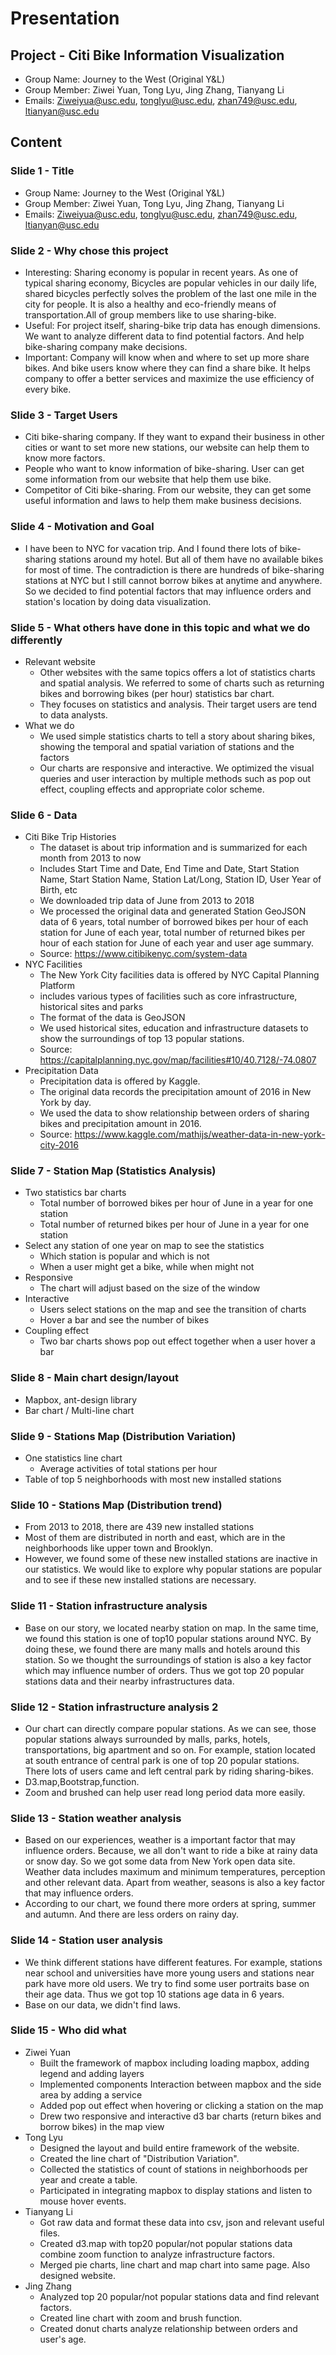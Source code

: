# Presentation

## Project - Citi Bike Information Visualization

- Group Name: Journey to the West (Original Y&L)
- Group Member: Ziwei Yuan, Tong Lyu, Jing Zhang, Tianyang Li
- Emails: Ziweiyua@usc.edu, tonglyu@usc.edu, zhan749@usc.edu, ltianyan@usc.edu

## Content

### Slide 1 - Title
- Group Name: Journey to the West (Original Y&L)
- Group Member: Ziwei Yuan, Tong Lyu, Jing Zhang, Tianyang Li
- Emails: Ziweiyua@usc.edu, tonglyu@usc.edu, zhan749@usc.edu, ltianyan@usc.edu

### Slide 2 - Why chose this project

- Interesting: Sharing economy is popular in recent years. As one of typical sharing economy, Bicycles are popular vehicles in our daily life, shared bicycles perfectly solves the problem of the last one mile in the city for people. It is also a healthy and eco-friendly means of transportation.All of group members like to use sharing-bike.
- Useful: For project itself, sharing-bike trip data has enough dimensions. We want to analyze different data to find potential factors. And help bike-sharing company make decisions.
- Important: Company will know when and where to set up more share bikes. And bike users know where they can find a share bike. It helps company to offer a better services and maximize the use efficiency of every bike.
### Slide 3 - Target Users

-  Citi bike-sharing company. If they want to expand their business in other cities or want to set more new stations, our website can help them to know more factors.
-  People who want to know information of bike-sharing. User can get some information from our website that help them use bike.
-  Competitor of Citi bike-sharing. From our website, they can get some useful information and laws to help them make business decisions.

### Slide 4 - Motivation and Goal

- I have been to NYC for vacation trip. And I found there lots of bike-sharing stations around my hotel. But all of them have no available bikes for most of time. The contradiction is there are hundreds of bike-sharing stations at NYC but I still cannot borrow bikes at anytime and anywhere. So we decided to find  potential factors that may influence orders and station's location by doing data visualization.

### Slide 5 - What others have done in this topic and what we do differently
- Relevant website
    - Other websites with the same topics offers a lot of statistics charts and spatial analysis. We referred to some of charts such as returning bikes and borrowing bikes (per hour) statistics bar chart.
    - They focuses on statistics and analysis. Their target users are tend to data analysts.
- What we do
    - We used simple statistics charts to tell a story about sharing bikes, showing the temporal and spatial variation of stations and the factors
    - Our charts are responsive and interactive. We optimized the visual queries and user interaction by multiple methods such as pop out effect, coupling effects and appropriate color scheme.

### Slide 6 - Data
- Citi Bike Trip Histories
  - The dataset is about trip information and is summarized for each month from 2013 to now
  - Includes Start Time and Date, End Time and Date, Start Station Name, Start Station Name, Station Lat/Long, Station ID, User Year of Birth, etc
  - We downloaded trip data of June from 2013 to 2018
  - We processed the original data and generated Station GeoJSON data of 6 years, total number of borrowed bikes per hour of each station for June of each year, total number of returned bikes per hour of each station for June of each year and user age summary.
  - Source: https://www.citibikenyc.com/system-data
- NYC Facilities
  - The New York City facilities data is offered by NYC Capital Planning Platform
  - includes various types of facilities such as core infrastructure, historical sites and parks
  - The format of the data is GeoJSON
  - We used historical sites, education and infrastructure datasets to show the surroundings of top 13 popular stations.
  - Source: https://capitalplanning.nyc.gov/map/facilities#10/40.7128/-74.0807
- Precipitation Data
  - Precipitation data is offered by Kaggle.
  - The original data records the precipitation amount of 2016 in New York by day.
  - We used the data to show relationship between orders of sharing bikes and precipitation amount in 2016.
  - Source: https://www.kaggle.com/mathijs/weather-data-in-new-york-city-2016

### Slide 7 - Station Map (Statistics Analysis)

- Two statistics bar charts
    - Total number of borrowed bikes per hour of June in a year for one station
    - Total number of returned bikes per hour of June in a year for one station
- Select any station of one year on map to see the statistics
  - Which station is popular and which is not
  - When a user might get a bike, while when might not
- Responsive
    - The chart will adjust based on the size of the window
- Interactive
    - Users select stations on the map and see the transition of charts
    - Hover a bar and see the number of bikes
- Coupling effect
    - Two bar charts shows pop out effect together when a user hover a bar

### Slide 8 - Main chart design/layout
- Mapbox, ant-design library
- Bar chart / Multi-line chart

### Slide 9 - Stations Map (Distribution Variation)
- One statistics line chart
    - Average activities of total stations per hour
- Table of top 5 neighborhoods with most new installed stations

### Slide 10 - Stations Map (Distribution trend)
- From 2013 to 2018, there are 439 new installed stations
- Most of them are distributed in north and east, which are in the neighborhoods like upper town and Brooklyn.
- However, we found some of these new installed stations are inactive in our statistics. We would like to explore why popular stations are popular and to see if these new installed stations are necessary.

### Slide 11 - Station infrastructure analysis

- Base on our story, we located nearby station on map. In the same time, we found this station is one of top10 popular  stations around NYC. By doing these, we found there are many malls and hotels around this station. So we thought the surroundings of station is also a key factor which may influence number of orders. Thus we got top 20 popular stations data and their nearby infrastructures data.

### Slide 12 - Station infrastructure analysis 2
- Our chart can directly compare popular stations. As we can see, those popular stations always surrounded by malls, parks, hotels, transportations, big apartment and so on. For example, station located at south entrance of central park is one of top 20 popular stations. There lots of users came and left central park by riding sharing-bikes.
- D3.map,Bootstrap,function.
- Zoom and brushed can help user read long period data more easily.


### Slide 13 - Station weather analysis

- Based on our experiences, weather is a important factor that may influence orders. Because, we all don't want to ride a  bike at rainy data or snow day. So we got some data from New York open data site. Weather data includes maximum and minimum temperatures, perception and other relevant data. Apart from weather, seasons is also a key factor that may influence orders.
- According to our chart, we found there more orders at spring, summer and autumn. And there are less orders on rainy day.

### Slide 14 - Station user analysis

- We think different stations have different features. For example, stations near school and universities have more young users and stations near park have more old users. We try to find some user portraits base on their age data. Thus we got top 10 stations age data in 6 years.
- Base on our data, we didn't find laws.

### Slide 15 - Who did what

- Ziwei Yuan
    - Built the framework of mapbox including loading mapbox, adding legend and adding layers
    - Implemented components Interaction between mapbox and the side area by adding a service
    - Added pop out effect when hovering or clicking a station on the map
    - Drew two responsive and interactive d3 bar charts (return bikes and borrow bikes) in the map view
- Tong Lyu
    - Designed the layout and build entire framework of the website.
    - Created the line chart of "Distribution Variation".
    - Collected the statistics of count of stations in neighborhoods per year and create a table.
    - Participated in integrating mapbox to display stations and listen to mouse hover events.
- Tianyang Li
    - Got raw data and format these data into csv, json and relevant useful files.
    - Created d3.map with top20 popular/not popular stations data combine zoom function to analyze infrastructure factors.
    - Merged pie charts, line chart and map chart into same page. Also designed website.
- Jing Zhang
    - Analyzed top 20 popular/not popular stations data and find relevant factors.
    - Created line chart with zoom and brush function.
    - Created donut charts analyze relationship between orders and user's  age.
